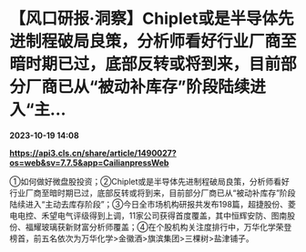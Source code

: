 # 【风口研报·洞察】Chiplet或是半导体先进制程破局良策，分析师看好行业厂商至暗时期已过，底部反转或将到来，目前部分厂商已从“被动补库存”阶段陆续进入“主...

**2023-10-19 14:08**

**https://api3.cls.cn/share/article/1490027?os=web&sv=7.7.5&app=CailianpressWeb**

①如何做好微盘股投资；②Chiplet或是半导体先进制程破局良策，分析师看好行业厂商至暗时期已过，底部反转或将到来，目前部分厂商已从“被动补库存”阶段陆续进入“主动去库存阶段”；③今日全市场机构研报共发布198篇，超捷股份、菱电电控、禾望电气评级得到上调，11家公司获得首度覆盖，其中恒辉安防、图南股份、福耀玻璃获新财富分析师覆盖；④在个股机构关注度排行中，万华化学荣登榜首，前五名依次为万华化学>金徽酒>旗滨集团>三棵树>盐津铺子。